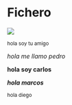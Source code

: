 # Fichero

![](https://www.google.com/url?sa=i&url=https%3A%2F%2Fwww.facebook.com%2FCristiano%2F%3Flocale%3Des_ES&psig=AOvVaw07-Y5F_0oYKxFKa5OtOLQg&ust=1734117275109000&source=images&cd=vfe&opi=89978449&ved=0CBEQjRxqFwoTCJj95rL4oooDFQAAAAAdAAAAABAE)

<sub>hola soy tu amigo</sub>

*hola me llamo pedro*

**hola soy carlos**

***hola marcos***

<sup>hola diego</sup>
